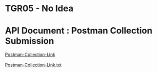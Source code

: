 # TGR05 - No Idea
# API Document : Postman Collection Submission

[Postman-Collection-Link](https://documenter.getpostman.com/view/14682027/TWDZHvxD) <br/><br/>
[Postman-Collection-Link.txt](Postman-Collection-Link.txt) <br/>


